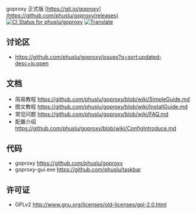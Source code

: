 goproxy 正式版 [https://git.io/goproxy](https://github.com/phuslu/goproxy/releases) [ ![CI Status for phuslu/goproxy](https://travis-ci.org/phuslu/goproxy.svg?branch=master)](https://github.com/phuslu/goproxy-ci/releases) [ ![Translate](https://cloud.githubusercontent.com/assets/195836/14933991/117c2604-0ed4-11e6-921c-0631afa02dfb.png)](https://translate.google.com/translate?hl=en&sl=zh-CN&tl=en&u=https%3A%2F%2Fgithub.com%2Fphuslu%2Fgoproxy)

## 讨论区
* https://github.com/phuslu/goproxy/issues?q=sort:updated-desc+is:open

## 文档
* 简易教程 https://github.com/phuslu/goproxy/blob/wiki/SimpleGuide.md
* 图文教程 https://github.com/phuslu/goproxy/blob/wiki/InstallGuide.md
* 常见问题 https://github.com/phuslu/goproxy/blob/wiki/FAQ.md
* 配置介绍 https://github.com/phuslu/goproxy/blob/wiki/ConfigIntroduce.md

## 代码
 * goproxy https://github.com/phuslu/goproxy
 * goproxy-gui.exe https://github.com/phuslu/taskbar

## 许可证
 * GPLv2 http://www.gnu.org/licenses/old-licenses/gpl-2.0.html
